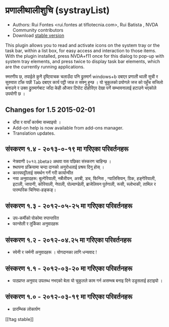 # प्रणालीथालीशुचि (systrayList)  #

*   Authors: Rui Fontes <rui.fontes at tiflotecnia.com>, Rui Batista
    <ruiandrebatista at gmail.com>, NVDA Community contributors
*   Download [stable version][1]


This plugin allows you to read and activate icons on the system tray or the
task bar, within a list box, for easy access and interaction to those
items. With the plugin installed, press NVDA+f11 once for this dialog to
pop-up with system tray elements, and press twice to display task bar
elements, which are the currently running applications.

स्मरणीय छ, तपाईले कुनै दृष्टिवाचक चलाउँदा  पनि द्रुतमार्ग windows+b दबाएर
प्रणाली थाली सुची र सुरुवात टाँक पछी Tab दबाएर कार्य पट्टी जान्न त सक्नु
हुन्छ ।  यो चुकुलको प्रयोगले  जज को पहुँच सजिलो बनाउने र उक्त द्रुतमार्गबाट
जाँदा केही औजार टिपोट दोहोरिएर देखा पर्ने सम्भावनालाई हटाउने भएकोले उपयोगी छ
।


## Changes for 1.5 2015-02-01 ##

* दाँया र वायाँ कार्यमा सच्याइयो ।
* Add-on help is now available from add-ons manager.
* Translation updates.

## संस्करण १.४ - २०१३-०-१९ मा गरिएका परिवर्तनहरू  ##

* नेत्रवाणी २०१२.३beta२ अथवा यस पछिका संस्करण चाहिन्छ ।
* श्थापना प्रक्रियामा चन्दा दानको अनुरोधलाई प्रश्रय दिनु होस् ।
* कारयपट्टीलाई समर्थन गर्ने गरी कार्यान्वीत 
* नया अनुवादहरू: बुल्गेरियाली, नर्बेजीयन, अरबी, डच, फिनिस , ग्यालिसियन,
  ग्रिक, हङ्गेरियाली, इटाली, जापानी, कोरियाली, नेपाली, पोल्याण्डेली,
  ब्राजेलियन पुर्तगाली, रूसी, स्लोभाकी, तामिल र पारम्परिक चिनिया-हङ्कङ्।

## संस्करण १.३ - २०१२-०५-२५ मा गरिएका परिवर्तनहरू  ##

* उप-कर्मीको पोकोमा रुपान्तरित 
* फान्सेली र तुर्किका अनुवादहरू

## संस्करण १.२ - २०१२-०४.२५ मा गरिएका परिवर्तनहरू  ##

* स्पेनी र जर्मनी अनुवादहरू । योगदानका लागि धन्यवाद !

## संस्करण १.१ - २०१२-०३-२० मा गरिएका परिवर्तनहरू  ##

* पाठप्राप्त  अनुवाद उपलब्ध नभएको बेला यो चुकुलले काम गर्न असम्भब बनाइ दिने
  उडुसलाई हटाइयो ।

## संस्करण १.० - २०१२-०३-१९ मा गरिएका परिवर्तनहरू  ##

* प्रारम्भिक लोकार्पण


[[!tag stable]]

[1]: http://addons.nvda-project.org/files/get.php?file=st

